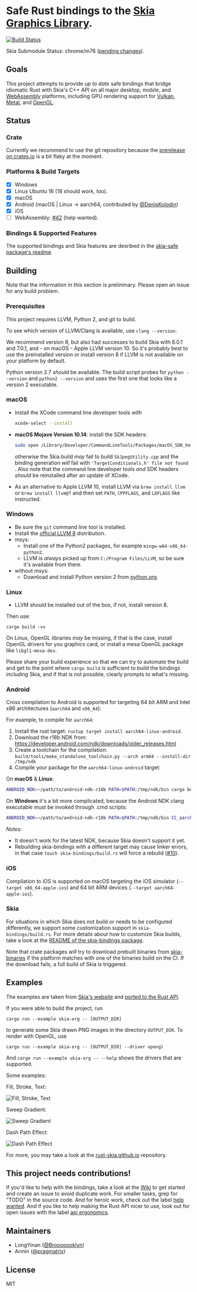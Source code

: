 # Safe Rust bindings to the [Skia Graphics Library](https://skia.org/).

[![Build Status](https://dev.azure.com/pragmatrix-github/rust-skia/_apis/build/status/rust-skia.rust-skia?branchName=master)](https://dev.azure.com/pragmatrix-github/rust-skia/_build/latest?definitionId=2&branchName=master)

Skia Submodule Status: chrome/m76 ([pending changes][skiapending]).

[skiapending]: https://github.com/google/skia/compare/75c3974d315f3accddb3583ff5f44f0d449cb424...chrome/m76

## Goals

This project attempts to provide _up to date_ safe bindings that bridge idiomatic Rust with Skia's C++ API on all major desktop, mobile, and [WebAssembly](https://en.wikipedia.org/wiki/WebAssembly) platforms, including GPU rendering support for [Vulkan](https://en.wikipedia.org/wiki/Vulkan_(API)), [Metal](https://en.wikipedia.org/wiki/Metal_(API)), and [OpenGL](https://en.wikipedia.org/wiki/OpenGL).

## Status

### Crate

Currently we recommend to use the git repository because the [prerelease on crates.io](https://crates.io/crates/skia-safe) is a bit flaky at the moment.

### Platforms & Build Targets

- [x] Windows
- [x] Linux Ubuntu 16 (18 should work, too).
- [x] macOS
- [x] Android (macOS | Linux -> aarch64, contributed by [@DenisKolodin](https://github.com/DenisKolodin))
- [x] iOS
- [ ] WebAssembly: [#42](https://github.com/rust-skia/rust-skia/pull/42) (help wanted).

### Bindings & Supported Features

The supported bindings and Skia features are desribed in the [skia-safe package's readme](skia-safe/README.md).

## Building

Note that the information in this section is preliminary. Please open an issue for any build problem.

### Prerequisites

This project requires LLVM, Python 2, and git to build.

To see which version of LLVM/Clang is available, use `clang --version`. 

We recommend version 8, but also had successes to build Skia with 6.0.1 and 7.0.1, and - on macOS - Apple LLVM version 10. So it's probably best to use the preinstalled version or install version 8 if LLVM is not available on your platform by default.

Python version 2.7 _should_ be available. The build script probes for `python --version` and `python2 --version` and uses the first one that looks like a version 2 executable.

### macOS

- Install the XCode command line developer tools with

  ```bash
  xcode-select --install
  ```

- **macOS Mojave Version 10.14**: install the SDK headers:

  ```bash
  sudo open /Library/Developer/CommandLineTools/Packages/macOS_SDK_headers_for_macOS_10.14.pkg
  ```

  otherwise the Skia build _may_ fail to build `SkJpegUtility.cpp` and the binding generation _will_ fail with  `'TargetConditionals.h' file not found` . Also note that the command line developer tools _and_ SDK headers _should_ be reinstalled after an update of XCode.

- As an alternative to Apple LLVM 10, install LLVM via `brew install llvm` or `brew install llvm@7` and then set `PATH`, `CPPFLAGS`, and `LDFLAGS` like instructed.

### Windows

- Be sure the `git` command line tool is installed.
- Install the [official LLVM 8](http://releases.llvm.org/download.html) distribution.
- msys:
  - Install one of the Python2 packages, for example `mingw-w64-x86_64-python2`.
  - LLVM is _always_ picked up from `C:/Program Files/LLVM`, so be sure it's available from there.
- without msys:
  - Download and install Python version 2 from [python.org](https://www.python.org/downloads/release/python-2716/).

### Linux

- LLVM should be installed out of the box, if not, install version 8.

Then use:

`cargo build -vv`

On Linux, OpenGL libraries _may_ be missing, if that is the case, install OpenGL drivers for you graphics card, or install a mesa OpenGL package like `libgl1-mesa-dev`.

Please share your build experience so that we can try to automate the build and get to the point where `cargo build` _is_ sufficient to build the bindings _including_ Skia, and if that is not possible, clearly prompts to what's missing.

### Android

Cross compilation to Android is supported for targeting 64 bit ARM and Intel x86 architectures (`aarch64` and `x86_64`):

For example, to compile for `aarch64`:

1. Install the rust target: `rustup target install aarch64-linux-android`.
2. Download the r18b NDK from: https://developer.android.com/ndk/downloads/older_releases.html
3. Create a toolchain for the compilation:
   `build/tools/make_standalone_toolchain.py --arch arm64 --install-dir /tmp/ndk`
4. Compile your package for the `aarch64-linux-android` target:

On **macOS** & **Linux**:

```bash
ANDROID_NDK=~/path/to/android-ndk-r18b PATH=$PATH:/tmp/ndk/bin cargo build --target aarch64-linux-android -vv
```

On **Windows** it's a bit more complicated, because the Android NDK clang executable must be invoked through .cmd scripts:

```bash
ANDROID_NDK=~/path/to/android-ndk-r18b PATH=$PATH:/tmp/ndk/bin CC_aarch64_linux_android=aarch64-linux-android-clang.cmd CXX_aarch64_linux_android=aarch64-linux-android-clang++.cmd CARGO_TARGET_aarch64_linux_android_LINKER=aarch64-linux-android-clang.cmd cargo build --target aarch64-linux-android -vv
```
_Notes:_

- It doesn't work for the latest NDK, because Skia doesn't support it yet.
- Rebuilding skia-bindings with a different target may cause linker errors, in that case `touch skia-bindings/build.rs` will force a rebuild ([#10](https://github.com/rust-skia/rust-skia/issues/10)).

### iOS

Compilation to iOS is supported on macOS targeting the iOS simulator (`--target x86_64-apple-ios`) and 64 bit ARM devices (`--target aarch64-apple-ios`).

### Skia

For situations in which Skia does not build or needs to be configured differently, we support some customization support in `skia-bindings/build.rs`. For more details about how to customize Skia builds, take a look at the [README of the skia-bindings package](skia-bindings/README.md).

Note that crate packages _will_ try to download prebuilt binaries from [skia-binaries](<https://github.com/rust-skia/skia-binaries/releases>) if the platform matches with one of the binaries build on the CI. If the download fails, a full build of Skia is triggered.

## Examples

The examples are taken from [Skia's website](https://skia.org/) and [ported to the Rust API](skia-safe/examples/skia-org).

If you were able to build the project, run

`cargo run --example skia-org -- [OUTPUT_DIR]` 

to generate some Skia drawn PNG images in the directory `OUTPUT_DIR`. To render with OpenGL, use

`cargo run --example skia-org -- [OUTPUT_DIR] --driver opengl`

And `cargo run --example skia-org -- --help` shows the drivers that are supported.

Some examples:

Fill, Stroke, Text:

![Fill, Stroke, Text](https://rust-skia.github.io/skia-org/cpu/SkPaint-Overview/02-fill-and-stroke.png)

Sweep Gradient:

![Sweep Gradient](https://rust-skia.github.io/skia-org/cpu/SkPaint-Overview/08-sweep-gradient-shader.png)

Dash Path Effect:

![Dash Path Effect](https://rust-skia.github.io/skia-org/cpu/SkPaint-Overview/19-dash-path-effect.png)

For more, you may take a look at the [rust-skia.github.io](https://github.com/rust-skia/rust-skia.github.io/tree/master/skia-org/cpu) repository.

## This project needs contributions!

If you'd like to help with the bindings, take a look at the [Wiki](https://github.com/rust-skia/rust-skia/wiki) to get started and create an issue to avoid duplicate work. For smaller tasks, grep for "TODO" in the source code. And for heroic work, check out the label [help wanted](https://github.com/rust-skia/rust-skia/labels/help%20wanted). And if you like to help making the Rust API nicer to use, look out for open issues with the label [api ergonomics](https://github.com/rust-skia/rust-skia/issues?q=is%3Aissue+is%3Aopen+label%3A%22api+ergonomics%22).

## Maintainers

- LongYinan ([@Brooooooklyn](https://github.com/Brooooooklyn))
- Armin ([@pragmatrix](https://github.com/pragmatrix))

## License

MIT

  
